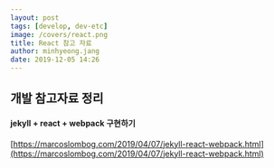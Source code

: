 ```yaml
---
layout: post
tags: [develop, dev-etc]
image: /covers/react.png
title: React 참고 자료
author: minhyeong.jang
date: 2019-12-05 14:26
---
```


## 개발 참고자료 정리

#### jekyll + react + webpack 구현하기

[https://marcoslombog.com/2019/04/07/jekyll-react-webpack.html](https://marcoslombog.com/2019/04/07/jekyll-react-webpack.html)
